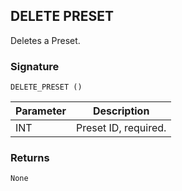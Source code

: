 ## DELETE PRESET

Deletes a Preset.


### Signature

`DELETE_PRESET ()`


| Parameter | Description |
| --- | --- |
| INT | Preset ID, required. |


### Returns

`None`
